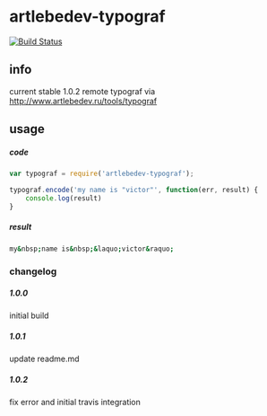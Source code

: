 # artlebedev-typograf

[![Build Status](https://travis-ci.org/spat-ne-hochu/artlebedev-typograf.svg?branch=master)](https://travis-ci.org/spat-ne-hochu/artlebedev-typograf)

## info
    
current stable 1.0.2
remote typograf via <http://www.artlebedev.ru/tools/typograf>

## usage

##### code

```javascript
var typograf = require('artlebedev-typograf');

typograf.encode('my name is "victor"', function(err, result) {
    console.log(result)
}
```

##### result

```bash
my&nbsp;name is&nbsp;&laquo;victor&raquo;
```

### changelog
##### 1.0.0
initial build
##### 1.0.1
update readme.md
##### 1.0.2
fix error and initial travis integration